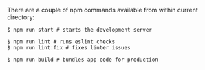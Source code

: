 There are a couple of npm commands available from within current directory:
```shell
$ npm run start # starts the development server
```

```shell
$ npm run lint # runs eslint checks
$ npm run lint:fix # fixes linter issues
```

```shell
$ npm run build # bundles app code for production
```
